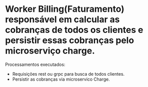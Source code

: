 # Worker Billing(Faturamento) responsável em calcular as cobranças de todos os clientes e persistir essas cobranças pelo microserviço charge. 

Processamentos executados: 
- Requisições rest ou grpc para busca de todos clientes.
- Persistir as cobranças via microservico Charge.

